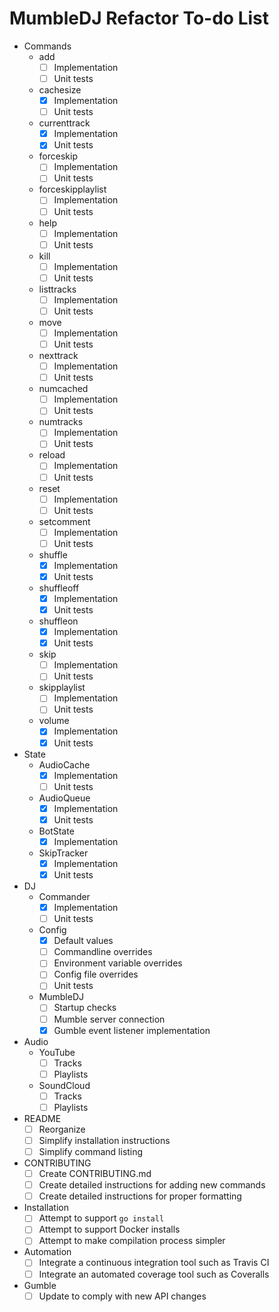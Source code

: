 MumbleDJ Refactor To-do List
============================

* Commands
  * add
    * [ ] Implementation
    * [ ] Unit tests
  * cachesize
    * [x] Implementation
    * [ ] Unit tests
  * currenttrack
    * [x] Implementation
    * [x] Unit tests
  * forceskip
    * [ ] Implementation
    * [ ] Unit tests
  * forceskipplaylist
    * [ ] Implementation
    * [ ] Unit tests
  * help
    * [ ] Implementation
    * [ ] Unit tests
  * kill
    * [ ] Implementation
    * [ ] Unit tests
  * listtracks
    * [ ] Implementation
    * [ ] Unit tests
  * move
    * [ ] Implementation
    * [ ] Unit tests
  * nexttrack
    * [ ] Implementation
    * [ ] Unit tests
  * numcached
    * [ ] Implementation
    * [ ] Unit tests
  * numtracks
    * [ ] Implementation
    * [ ] Unit tests
  * reload
    * [ ] Implementation
    * [ ] Unit tests
  * reset
    * [ ] Implementation
    * [ ] Unit tests
  * setcomment
    * [ ] Implementation
    * [ ] Unit tests
  * shuffle
    * [x] Implementation
    * [x] Unit tests
  * shuffleoff
    * [x] Implementation
    * [x] Unit tests
  * shuffleon
    * [x] Implementation
    * [x] Unit tests
  * skip
    * [ ] Implementation
    * [ ] Unit tests
  * skipplaylist
    * [ ] Implementation
    * [ ] Unit tests
  * volume
    * [x] Implementation
    * [x] Unit tests
* State
  * AudioCache
    * [x] Implementation
    * [ ] Unit tests
  * AudioQueue
    * [x] Implementation
    * [x] Unit tests
  * BotState
    * [x] Implementation
  * SkipTracker
    * [x] Implementation
    * [x] Unit tests
* DJ
  * Commander
    * [x] Implementation
    * [ ] Unit tests
  * Config
    * [x] Default values
    * [ ] Commandline overrides
    * [ ] Environment variable overrides
    * [ ] Config file overrides
    * [ ] Unit tests
  * MumbleDJ
    * [ ] Startup checks
    * [ ] Mumble server connection
    * [x] Gumble event listener implementation
* Audio
  * YouTube
    * [ ] Tracks
    * [ ] Playlists
  * SoundCloud
    * [ ] Tracks
    * [ ] Playlists
* README
  * [ ] Reorganize
  * [ ] Simplify installation instructions
  * [ ] Simplify command listing
* CONTRIBUTING
  * [ ] Create CONTRIBUTING.md
  * [ ] Create detailed instructions for adding new commands
  * [ ] Create detailed instructions for proper formatting
* Installation
  * [ ] Attempt to support `go install`
  * [ ] Attempt to support Docker installs
  * [ ] Attempt to make compilation process simpler
* Automation
  * [ ] Integrate a continuous integration tool such as Travis CI
  * [ ] Integrate an automated coverage tool such as Coveralls
* Gumble
  * [ ] Update to comply with new API changes
